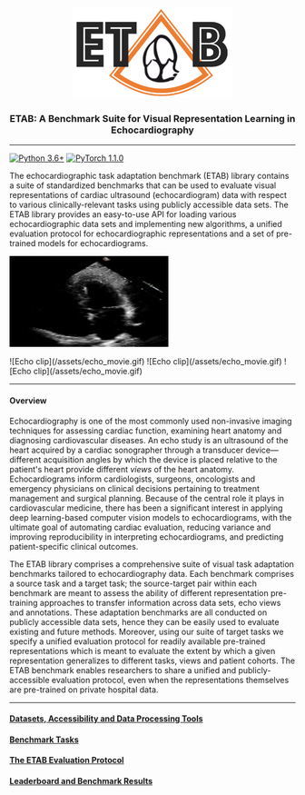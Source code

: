 <p align="center">
  <img width="280" height="160" src="assets/etab_logo.png" />
</p>
<h3 align="center">
    <b> ETAB: A Benchmark Suite for Visual Representation Learning in Echocardiography </b>
</h3>

---------------

[![Python 3.6+](https://img.shields.io/badge/Platform-Python%203.6-blue.svg)](https://www.python.org/)
[![PyTorch 1.1.0](https://img.shields.io/badge/Implementation-Pytorch-brightgreen.svg)](https://pytorch.org/)

The echocardiographic task adaptation benchmark (ETAB) library contains a suite of standardized benchmarks that can be used to evaluate visual representations of cardiac ultrasound (echocardiogram) data with respect to various clinically-relevant tasks using publicly accessible data sets. The ETAB library provides an easy-to-use API for loading various echocardiographic data sets and implementing new algorithms, a unified evaluation protocol for echocardiographic representations and a set of pre-trained models for echocardiograms.

<p> <img width="280" height="160" src="assets/echo_movie.gif" /> </p>
![Echo clip](/assets/echo_movie.gif)
![Echo clip](/assets/echo_movie.gif)
![Echo clip](/assets/echo_movie.gif)

---------------
#### Overview

Echocardiography is one of the most commonly used non-invasive imaging techniques for assessing cardiac function, examining heart anatomy and diagnosing cardiovascular diseases. An echo study is an ultrasound of the heart acquired by a cardiac sonographer through a transducer device—different acquisition angles by which the device is placed relative to the patient's heart provide different *views* of the heart anatomy. Echocardiograms inform cardiologists, surgeons, oncologists and emergency physicians on clinical decisions pertaining to treatment management and surgical planning. Because of the central role it plays in cardiovascular medicine, there has been a significant interest in applying deep learning-based computer vision models to echocardiograms, with the ultimate goal of automating cardiac evaluation, reducing variance and improving reproducibility in interpreting echocardiograms, and predicting patient-specific clinical outcomes.

The ETAB library comprises a comprehensive suite of visual task adaptation benchmarks tailored to echocardiography data. Each benchmark comprises a source task and a target task; the source-target pair within each benchmark are meant to assess the ability of different representation pre-training approaches to transfer information across data sets, echo views and annotations. These adaptation benchmarks are all conducted on publicly accessible data sets, hence they can be easily used to evaluate existing and future methods. Moreover, using our suite of target tasks we specify a unified evaluation protocol for readily available pre-trained representations which is meant to evaluate the extent by which a given representation generalizes to different tasks, views and patient cohorts. The ETAB benchmark enables researchers to share a unified and publicly-accessible evaluation protocol, even when the representations themselves are pre-trained on private hospital data.

---------------

#### [Datasets, Accessibility and Data Processing Tools](docs/data_access.md)

#### [Benchmark Tasks](documentation/benchmark_tasks.md)

#### [The ETAB Evaluation Protocol](documentation/benchmark_tasks.md)

#### [Leaderboard and Benchmark Results](documentation/leaderboard.md)

